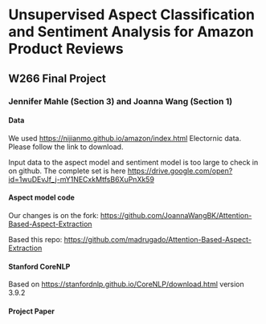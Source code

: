 # Unsupervised Aspect Classification and Sentiment Analysis for Amazon Product Reviews
## W266 Final Project
### Jennifer Mahle (Section 3) and Joanna Wang (Section 1)

#### Data
We used https://nijianmo.github.io/amazon/index.html Electornic data. Please follow the link to download.

Input data to the aspect model and sentiment model is too large to check in on github. The complete set is here https://drive.google.com/open?id=1wuDEvJf_j-mY1NECxkMtfsB6XuPnXk59

#### Aspect model code
Our changes is on the fork: https://github.com/JoannaWangBK/Attention-Based-Aspect-Extraction

Based this repo: https://github.com/madrugado/Attention-Based-Aspect-Extraction

#### Stanford CoreNLP
Based on https://stanfordnlp.github.io/CoreNLP/download.html version 3.9.2

#### Project Paper 
